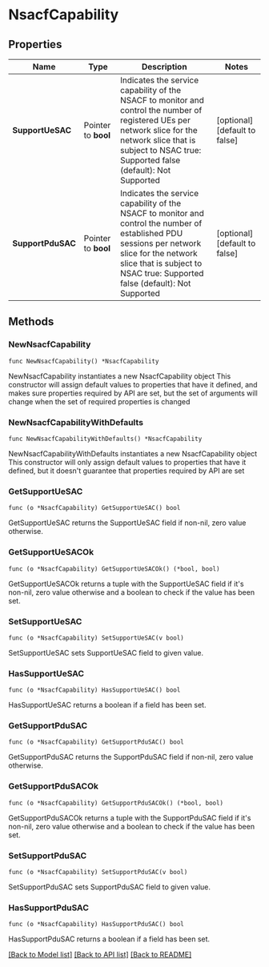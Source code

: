# NsacfCapability

## Properties

Name | Type | Description | Notes
------------ | ------------- | ------------- | -------------
**SupportUeSAC** | Pointer to **bool** | Indicates the service capability of the NSACF to monitor and control the number of registered UEs per network slice for the network slice that is subject to NSAC   true: Supported   false (default): Not Supported  | [optional] [default to false]
**SupportPduSAC** | Pointer to **bool** | Indicates the service capability of the NSACF to monitor and control the number of established PDU sessions per network slice for the network slice that is subject to NSAC   true: Supported   false (default): Not Supported  | [optional] [default to false]

## Methods

### NewNsacfCapability

`func NewNsacfCapability() *NsacfCapability`

NewNsacfCapability instantiates a new NsacfCapability object
This constructor will assign default values to properties that have it defined,
and makes sure properties required by API are set, but the set of arguments
will change when the set of required properties is changed

### NewNsacfCapabilityWithDefaults

`func NewNsacfCapabilityWithDefaults() *NsacfCapability`

NewNsacfCapabilityWithDefaults instantiates a new NsacfCapability object
This constructor will only assign default values to properties that have it defined,
but it doesn't guarantee that properties required by API are set

### GetSupportUeSAC

`func (o *NsacfCapability) GetSupportUeSAC() bool`

GetSupportUeSAC returns the SupportUeSAC field if non-nil, zero value otherwise.

### GetSupportUeSACOk

`func (o *NsacfCapability) GetSupportUeSACOk() (*bool, bool)`

GetSupportUeSACOk returns a tuple with the SupportUeSAC field if it's non-nil, zero value otherwise
and a boolean to check if the value has been set.

### SetSupportUeSAC

`func (o *NsacfCapability) SetSupportUeSAC(v bool)`

SetSupportUeSAC sets SupportUeSAC field to given value.

### HasSupportUeSAC

`func (o *NsacfCapability) HasSupportUeSAC() bool`

HasSupportUeSAC returns a boolean if a field has been set.

### GetSupportPduSAC

`func (o *NsacfCapability) GetSupportPduSAC() bool`

GetSupportPduSAC returns the SupportPduSAC field if non-nil, zero value otherwise.

### GetSupportPduSACOk

`func (o *NsacfCapability) GetSupportPduSACOk() (*bool, bool)`

GetSupportPduSACOk returns a tuple with the SupportPduSAC field if it's non-nil, zero value otherwise
and a boolean to check if the value has been set.

### SetSupportPduSAC

`func (o *NsacfCapability) SetSupportPduSAC(v bool)`

SetSupportPduSAC sets SupportPduSAC field to given value.

### HasSupportPduSAC

`func (o *NsacfCapability) HasSupportPduSAC() bool`

HasSupportPduSAC returns a boolean if a field has been set.


[[Back to Model list]](../README.md#documentation-for-models) [[Back to API list]](../README.md#documentation-for-api-endpoints) [[Back to README]](../README.md)


